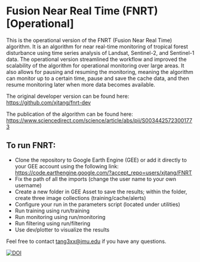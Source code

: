 # Fusion Near Real Time (FNRT) [Operational]
 
 This is the operational version of the FNRT (Fusion Near Real Time) algorithm. 
 It is an algorithm for near real-time monitoring of tropical forest disturbance using time series analysis of Landsat, Sentinel-2, and Sentinel-1 data.
 The operational version streamlined the workflow and improved the scalability of the algorithm for operational monitoring over large areas.
 It also allows for pausing and resuming the monitoring, meaning the algorithm can monitor up to a certain time, pause and save the cache data, and then resume monitoring later when more data becomes available. 
 
 The original developer version can be found here: https://github.com/xjtang/fnrt-dev

 The publication of the algorithm can be found here: https://www.sciencedirect.com/science/article/abs/pii/S0034425723001773
 
 To run FNRT:
 - 
 
 - Clone the repository to Google Earth Engine (GEE) or add it directly to your GEE account using the following link: https://code.earthengine.google.com/?accept_repo=users/xjtang/FNRT
 - Fix the path of all the imports (change the user name to your own username)
 - Create a new folder in GEE Asset to save the results; within the folder, create three image collections (training/cache/alerts)
 - Configure your run in the parameters script (located under utilities)
 - Run training using run/training
 - Run monitoring using run/monitoring
 - Run filtering using run/filtering
 - Use dev/plotter to visualize the results

 Feel free to contact tang3xx@jmu.edu if you have any questions. 
 
[![DOI](https://zenodo.org/badge/780441015.svg)](https://zenodo.org/doi/10.5281/zenodo.10903540)

